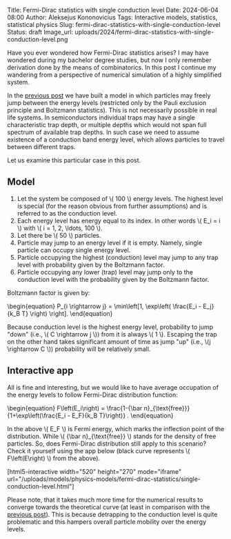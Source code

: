 Title: Fermi-Dirac statistics with single conduction level
Date: 2024-06-04 08:00
Author: Aleksejus Kononovicius
Tags: Interactive models, statistics, statistical physics
Slug: fermi-dirac-statistics-with-single-conduction-level
Status: draft
Image_url: uploads/2024/fermi-dirac-statistics-with-single-conduction-level.png

Have you ever wondered how Fermi-Dirac statistics arises? I may have
wondered during my bachelor degree studies, but now I only remember
derivation done by the means of combinatorics. In this post I continue my
wandering from a perspective of numerical simulation of a highly simplified
system.

In the [previous post]({filename}/articles/2024/fermi-dirac-statistics.md)
we have built a model in which particles may freely jump between the energy
levels (restricted only by the Pauli exclusion principle and Boltzmann
statistics). This is not necessarily possible in real life systems. In
semiconductors individual traps may have a single characteristic trap depth,
or multiple depths which would not span full spectrum of available trap
depths. In such case we need to assume existence of a conduction band energy
level, which allows particles to travel between different traps.

Let us examine this particular case in this post.
<!--more-->

## Model

1. Let the system be composed of \\\( 100 \\\) energy levels. The highest
   level is special (for the reason obvious from further assumptions) and is
   referred to as the conduction level.
1. Each energy level has energy equal to its index. In other words \\\( E\_i
   = i \\\) with \\\( i = 1, 2, \ldots, 100 \\\).
1. Let there be \\\( 50 \\\) particles.
1. Particle may jump to an energy level if it is empty. Namely, single
   particle can occupy single energy level.
1. Particle occupying the highest (conduction) level may jump to any trap
   level with probability given by the Boltzmann factor.
1. Particle occupying any lower (trap) level may jump only to the conduction
   level with the probability given by the Boltzmann factor.

Boltzmann factor is given by:

\begin{equation}
    P\_{i \rightarrow j} = \min\left[1, \exp\left( \frac{E\_i - E\_j}{k\_B T} \right) \right].
\end{equation}

Because conduction level is the highest energy level, probability to jump
"down" (i.e., \\\( C \rightarrow j \\\)) from it is always \\\( 1 \\\).
Escaping the trap on the other hand takes significant amount of time as jump
"up" (i.e., \\\(j \rightarrow C \\\)) probability will be relatively small.

## Interactive app

All is fine and interesting, but we would like to have average
occupation of the energy levels to follow Fermi-Dirac distribution function:

\begin{equation}
    F\left(E\_i\right) = \frac{1-{\bar n}\_{\text{free}}}{1+\exp\left(\frac{E\_i - E\_F}{k\_B T}\right)} .
\end{equation}

In the above \\\( E\_F \\\) is Fermi energy, which marks the inflection
point of the distribution. While \\\( {\bar n}\_{\text{free}} \\\) stands
for the density of free particles. So, does Fermi-Dirac distribution still
apply to this scenario? Check it yourself using the app below (black
curve represents \\\( F\left(E\right) \\\) from the above).

[html5-interactive width="520" height="270" mode="iframe"
url="/uploads/models/physics-models/fermi-dirac-statistics/single-conduction-level.html"]

Please note, that it takes much more time for the numerical results to
converge towards the theoretical curve (at least in comparison with the
[previous post]({filename}/articles/2024/fermi-dirac-statistics.md)). This
is because detrapping to the conduction level is quite problematic and this
hampers overall particle mobility over the energy levels.
